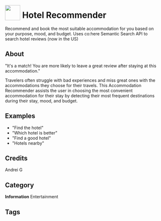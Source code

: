 # <img src="https://raw.githack.com/FortAwesome/Font-Awesome/master/svgs/solid/hotel.svg" card_color="#22A7F0" width="50" height="50" style="vertical-align:bottom"/> Hotel Recommender
Recommend and book the most suitable accommodation for you based on your purpose, mood, and budget. Uses co:here Semantic Search API to search hotel reviews (now in the US)

## About

"It's a match! You are more likely to leave a great review after staying at this accommodation."

Travelers often struggle with bad experiences and miss great ones with the accommodations they choose for their travels. This Accommodation Recommender assists the user in choosing the most convenient accommodation for their stay by detecting their most frequent destinations during their stay, mood, and budget.

## Examples
* "Find the hotel"
* "Which hotel is better"
* "Find a good hotel"
* "Hotels nearby"

## Credits
Andrei G

## Category
**Information**
Entertainment

## Tags

